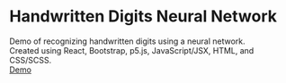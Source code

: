 # Handwritten Digits Neural Network
Demo of recognizing handwritten digits using a neural network.  
Created using React, Bootstrap, p5.js, JavaScript/JSX, HTML, and CSS/SCSS.  
[Demo](https://www.ryanlongtran.com/handwritten-digits-neural-network)
